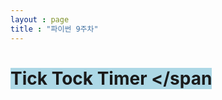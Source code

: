 ```yaml
---
layout : page
title : "파이썬 9주차"
---
```

# <span style='background-color:lightblue;'>  Tick Tock Timer </span
